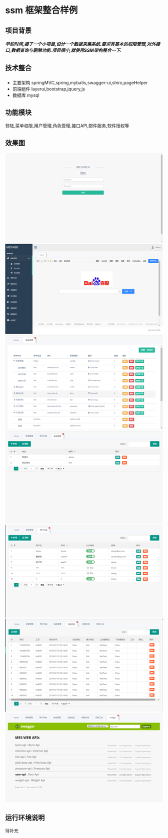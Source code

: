 # ssm 框架整合样例
## 项目背景
##### 早些时间,接了一个小项目,设计一个数据采集系统.要求有基本的权限管理,对外接口,数据查询与删除功能.项目很小,就使用SSM架构整合一下.

## 技术整合
##### 
* 主要架构 springMVC,spring,mybatis,swagger-ui,shiro,pageHelper
* 前端组件 layerui,bootstrap,jquery,js
* 数据库 mysql
## 功能模块
登陆,菜单权限,用户管理,角色管理,接口API,邮件服务,软件授权等
## 效果图
![登录页面](img/登陆.png)
![主页](img/主页.png)
![菜单配置](img/菜单配置.png)
![角色管理](img/角色管理.png)
![用户管理](img/用户管理.png)
![业务列表示例](img/业务列表示例.png)
![swagger-ui](img/swagger-ui.png)
## 运行环境说明
待补充


